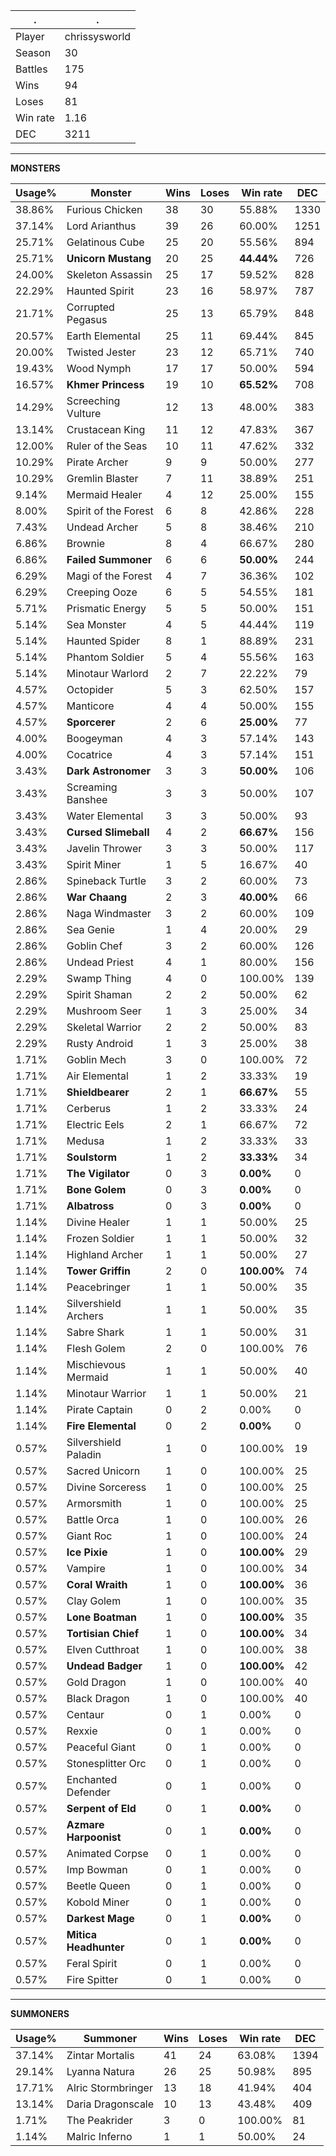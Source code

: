 .|.
|-|-
Player|chrissysworld
Season|30
Battles|175
Wins|94
Loses|81
Win rate|1.16
DEC|3211

---
**MONSTERS**

Usage%|Monster|Wins|Loses|Win rate|DEC|
-|-|-|-|-|-|
38.86%|Furious Chicken|38|30|55.88%|1330|
37.14%|Lord Arianthus|39|26|60.00%|1251|
25.71%|Gelatinous Cube|25|20|55.56%|894|
25.71%|**Unicorn Mustang**|20|25|**44.44%**|726|
24.00%|Skeleton Assassin|25|17|59.52%|828|
22.29%|Haunted Spirit|23|16|58.97%|787|
21.71%|Corrupted Pegasus|25|13|65.79%|848|
20.57%|Earth Elemental|25|11|69.44%|845|
20.00%|Twisted Jester|23|12|65.71%|740|
19.43%|Wood Nymph|17|17|50.00%|594|
16.57%|**Khmer Princess**|19|10|**65.52%**|708|
14.29%|Screeching Vulture|12|13|48.00%|383|
13.14%|Crustacean King|11|12|47.83%|367|
12.00%|Ruler of the Seas|10|11|47.62%|332|
10.29%|Pirate Archer|9|9|50.00%|277|
10.29%|Gremlin Blaster|7|11|38.89%|251|
9.14%|Mermaid Healer|4|12|25.00%|155|
8.00%|Spirit of the Forest|6|8|42.86%|228|
7.43%|Undead Archer|5|8|38.46%|210|
6.86%|Brownie|8|4|66.67%|280|
6.86%|**Failed Summoner**|6|6|**50.00%**|244|
6.29%|Magi of the Forest|4|7|36.36%|102|
6.29%|Creeping Ooze|6|5|54.55%|181|
5.71%|Prismatic Energy|5|5|50.00%|151|
5.14%|Sea Monster|4|5|44.44%|119|
5.14%|Haunted Spider|8|1|88.89%|231|
5.14%|Phantom Soldier|5|4|55.56%|163|
5.14%|Minotaur Warlord|2|7|22.22%|79|
4.57%|Octopider|5|3|62.50%|157|
4.57%|Manticore|4|4|50.00%|155|
4.57%|**Sporcerer**|2|6|**25.00%**|77|
4.00%|Boogeyman|4|3|57.14%|143|
4.00%|Cocatrice|4|3|57.14%|151|
3.43%|**Dark Astronomer**|3|3|**50.00%**|106|
3.43%|Screaming Banshee|3|3|50.00%|107|
3.43%|Water Elemental|3|3|50.00%|93|
3.43%|**Cursed Slimeball**|4|2|**66.67%**|156|
3.43%|Javelin Thrower|3|3|50.00%|117|
3.43%|Spirit Miner|1|5|16.67%|40|
2.86%|Spineback Turtle|3|2|60.00%|73|
2.86%|**War Chaang**|2|3|**40.00%**|66|
2.86%|Naga Windmaster|3|2|60.00%|109|
2.86%|Sea Genie|1|4|20.00%|29|
2.86%|Goblin Chef|3|2|60.00%|126|
2.86%|Undead Priest|4|1|80.00%|156|
2.29%|Swamp Thing|4|0|100.00%|139|
2.29%|Spirit Shaman|2|2|50.00%|62|
2.29%|Mushroom Seer|1|3|25.00%|34|
2.29%|Skeletal Warrior|2|2|50.00%|83|
2.29%|Rusty Android|1|3|25.00%|38|
1.71%|Goblin Mech|3|0|100.00%|72|
1.71%|Air Elemental|1|2|33.33%|19|
1.71%|**Shieldbearer**|2|1|**66.67%**|55|
1.71%|Cerberus|1|2|33.33%|24|
1.71%|Electric Eels|2|1|66.67%|72|
1.71%|Medusa|1|2|33.33%|33|
1.71%|**Soulstorm**|1|2|**33.33%**|34|
1.71%|**The Vigilator**|0|3|**0.00%**|0|
1.71%|**Bone Golem**|0|3|**0.00%**|0|
1.71%|**Albatross**|0|3|**0.00%**|0|
1.14%|Divine Healer|1|1|50.00%|25|
1.14%|Frozen Soldier|1|1|50.00%|32|
1.14%|Highland Archer|1|1|50.00%|27|
1.14%|**Tower Griffin**|2|0|**100.00%**|74|
1.14%|Peacebringer|1|1|50.00%|35|
1.14%|Silvershield Archers|1|1|50.00%|35|
1.14%|Sabre Shark|1|1|50.00%|31|
1.14%|Flesh Golem|2|0|100.00%|76|
1.14%|Mischievous Mermaid|1|1|50.00%|40|
1.14%|Minotaur Warrior|1|1|50.00%|21|
1.14%|Pirate Captain|0|2|0.00%|0|
1.14%|**Fire Elemental**|0|2|**0.00%**|0|
0.57%|Silvershield Paladin|1|0|100.00%|19|
0.57%|Sacred Unicorn|1|0|100.00%|25|
0.57%|Divine Sorceress|1|0|100.00%|25|
0.57%|Armorsmith|1|0|100.00%|25|
0.57%|Battle Orca|1|0|100.00%|26|
0.57%|Giant Roc|1|0|100.00%|24|
0.57%|**Ice Pixie**|1|0|**100.00%**|29|
0.57%|Vampire|1|0|100.00%|34|
0.57%|**Coral Wraith**|1|0|**100.00%**|36|
0.57%|Clay Golem|1|0|100.00%|35|
0.57%|**Lone Boatman**|1|0|**100.00%**|35|
0.57%|**Tortisian Chief**|1|0|**100.00%**|34|
0.57%|Elven Cutthroat|1|0|100.00%|38|
0.57%|**Undead Badger**|1|0|**100.00%**|42|
0.57%|Gold Dragon|1|0|100.00%|40|
0.57%|Black Dragon|1|0|100.00%|40|
0.57%|Centaur|0|1|0.00%|0|
0.57%|Rexxie|0|1|0.00%|0|
0.57%|Peaceful Giant|0|1|0.00%|0|
0.57%|Stonesplitter Orc|0|1|0.00%|0|
0.57%|Enchanted Defender|0|1|0.00%|0|
0.57%|**Serpent of Eld**|0|1|**0.00%**|0|
0.57%|**Azmare Harpoonist**|0|1|**0.00%**|0|
0.57%|Animated Corpse|0|1|0.00%|0|
0.57%|Imp Bowman|0|1|0.00%|0|
0.57%|Beetle Queen|0|1|0.00%|0|
0.57%|Kobold Miner|0|1|0.00%|0|
0.57%|**Darkest Mage**|0|1|**0.00%**|0|
0.57%|**Mitica Headhunter**|0|1|**0.00%**|0|
0.57%|Feral Spirit|0|1|0.00%|0|
0.57%|Fire Spitter|0|1|0.00%|0|

---
**SUMMONERS**

Usage%|Summoner|Wins|Loses|Win rate|DEC|
-|-|-|-|-|-|
37.14%|Zintar Mortalis|41|24|63.08%|1394|
29.14%|Lyanna Natura|26|25|50.98%|895|
17.71%|Alric Stormbringer|13|18|41.94%|404|
13.14%|Daria Dragonscale|10|13|43.48%|409|
1.71%|The Peakrider|3|0|100.00%|81|
1.14%|Malric Inferno|1|1|50.00%|24|
